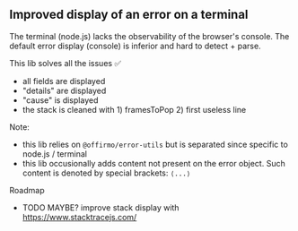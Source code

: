 
## Improved display of an error on a terminal

The terminal (node.js) lacks the observability of the browser's console.
The default error display (console) is inferior and hard to detect + parse.

This lib solves all the issues ✅
* all fields are displayed
* "details" are displayed
* "cause" is displayed
* the stack is cleaned with 1) framesToPop 2) first useless line

Note:
* this lib relies on `@offirmo/error-utils` but is separated since specific to node.js / terminal
* this lib occusionally adds content not present on the error object. Such content is denoted by special brackets: `⟨...⟩`

Roadmap
* TODO MAYBE? improve stack display with https://www.stacktracejs.com/
